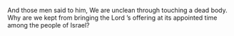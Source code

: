 And those men said to him, We are unclean through touching a dead body. Why are we kept from bringing the Lord ’s offering at its appointed time among the people of Israel?

